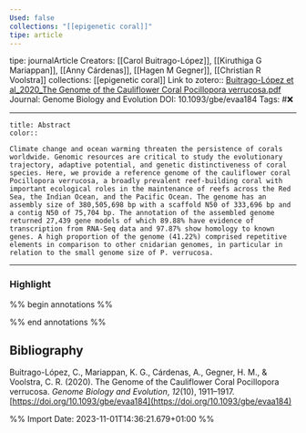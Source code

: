 ```yaml
---
Used: false
collections: "[[epigenetic coral]]"
tipe: article
---
```

tipe: journalArticle
Creators: [[Carol Buitrago-López]], [[Kiruthiga G Mariappan]], [[Anny Cárdenas]], [[Hagen M Gegner]], [[Christian R Voolstra]]
collections: [[epigenetic coral]]
Link to zotero:: [Buitrago-López et al_2020_The Genome of the Cauliflower Coral Pocillopora verrucosa.pdf](zotero://select/library/items/ZUCN49BJ)
Journal: Genome Biology and Evolution
DOI: 10.1093/gbe/evaa184
Tags: #❌

---
```ad-note
title: Abstract
color:: 

Climate change and ocean warming threaten the persistence of corals worldwide. Genomic resources are critical to study the evolutionary trajectory, adaptive potential, and genetic distinctiveness of coral species. Here, we provide a reference genome of the cauliflower coral Pocillopora verrucosa, a broadly prevalent reef-building coral with important ecological roles in the maintenance of reefs across the Red Sea, the Indian Ocean, and the Pacific Ocean. The genome has an assembly size of 380,505,698 bp with a scaffold N50 of 333,696 bp and a contig N50 of 75,704 bp. The annotation of the assembled genome returned 27,439 gene models of which 89.88% have evidence of transcription from RNA-Seq data and 97.87% show homology to known genes. A high proportion of the genome (41.22%) comprised repetitive elements in comparison to other cnidarian genomes, in particular in relation to the small genome size of P. verrucosa.

```

---
### Highlight

%% begin annotations %%

%% end annotations %%

## Bibliography

Buitrago-López, C., Mariappan, K. G., Cárdenas, A., Gegner, H. M., & Voolstra, C. R. (2020). The Genome of the Cauliflower Coral Pocillopora verrucosa. _Genome Biology and Evolution_, _12_(10), 1911–1917. [https://doi.org/10.1093/gbe/evaa184](https://doi.org/10.1093/gbe/evaa184)

%% Import Date: 2023-11-01T14:36:21.679+01:00 %%
